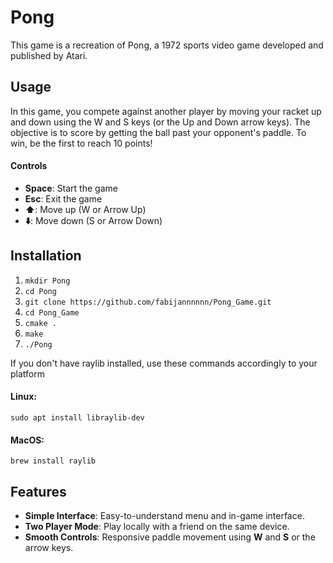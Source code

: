 # Pong 

This game is a recreation of Pong, a 1972 sports 
video game developed and published by Atari.

## Usage
In this game, you compete against another player by moving your racket up
and down using the W and S keys (or the Up and Down arrow keys). The
objective is to score by getting the ball past your opponent's paddle.
To win, be the first to reach 10 points!

#### Controls
- **Space**: Start the game
- **Esc**: Exit the game
- **⬆️**: Move up (W or Arrow Up)
- **⬇️**: Move down (S or Arrow Down)

## Installation
1. `mkdir Pong`
2. `cd Pong`
3. `git clone https://github.com/fabijannnnnn/Pong_Game.git`
4. `cd Pong_Game`
5. `cmake .`
6. `make`
7. `./Pong`

If you don't have raylib installed, use these commands accordingly to your platform
#### Linux: 
`sudo apt install libraylib-dev`
#### MacOS:
`brew install raylib`

## Features
- **Simple Interface**: Easy-to-understand menu and in-game interface.
- **Two Player Mode**: Play locally with a friend on the same device.
- **Smooth Controls**: Responsive paddle movement using **W** and **S** or the arrow keys.
